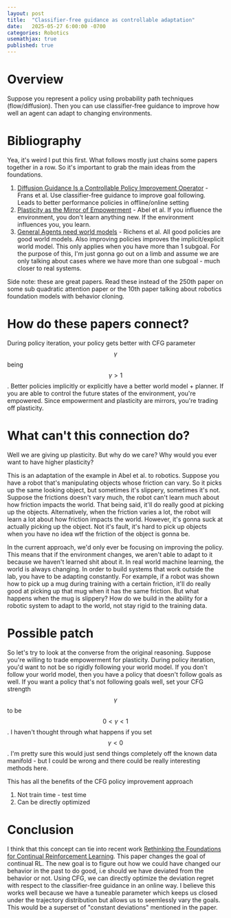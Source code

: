 ```yaml
---
layout: post
title:  "Classifier-free guidance as controllable adaptation"
date:   2025-05-27 6:00:00 -0700
categories: Robotics
usemathjax: true
published: true
---
```


# Overview
Suppose you represent a policy using probability path techniques (flow/diffusion). Then you can use classifier-free guidance to improve how well an agent can adapt to changing environments.

# Bibliography
Yea, it's weird I put this first. What follows mostly just chains some papers together in a row. So it's important to grab the main ideas from the foundations.
1. [Diffusion Guidance Is a Controllable
Policy Improvement Operator](https://arxiv.org/pdf/2505.23458) - Frans et al. Use classifier-free guidance to improve goal following. Leads to better performance policies in offline/online setting
2. [Plasticity as the Mirror of Empowerment](https://arxiv.org/pdf/2505.10361) - Abel et al. If you influence the environment, you don't learn anything new. If the environment influences you, you learn.
3. [General Agents need world models](https://arxiv.org/abs/2506.01622) - Richens et al. All good policies are good world models. Also improving policies improves the implicit/explicit world model. This only applies when you have more than 1 subgoal. For the purpose of this, I'm just gonna go out on a limb and assume we are only talking about cases where we have more than one subgoal - much closer to real systems. 

Side note: these are great papers. Read these instead of the 250th paper on some sub quadratic attention paper or the 10th paper talking about robotics foundation models with behavior cloning.

# How do these papers connect?

During policy iteration, your policy gets better with CFG parameter $$\gamma$$ being $$\gamma > 1$$. Better policies implicitly or explicitly have a better world model + planner. If you are able to control the future states of the environment, you're empowered. Since empowerment and plasticity are mirrors, you're trading off plasticity.

# What can't this connection do?

Well we are giving up plasticity. But why do we care? Why would you ever want to have higher plasticity?

This is an adaptation of the example in Abel et al. to robotics. Suppose you have a robot that's manipulating objects whose friction can vary. So it picks up the same looking object, but sometimes it's slippery, sometimes it's not. Suppose the frictions doesn't vary much, the robot can't learn much about how friction impacts the world. That being said, it'll do really good at picking up the objects. Alternatively, when the friction varies a lot, the robot will learn a lot about how friction impacts the world. However, it's gonna suck at actually picking up the object. Not it's fault, it's hard to pick up objects when you have no idea wtf the friction of the object is gonna be.

In the current approach, we'd only ever be focusing on improving the policy. This means that if the environment changes, we aren't able to adapt to it because we haven't learned shit about it. In real world machine learning, the world is always changing. In order to build systems that work outside the lab, you have to be adapting constantly. For example, if a robot was shown how to pick up a mug during training with a certain friction, it'll do really good at picking up that mug when it has the same friction. But what happens when the mug is slippery? How do we build in the ability for a robotic system to adapt to the world, not stay rigid to the training data.

# Possible patch

So let's try to look at the converse from the original reasoning. Suppose you're willing to trade empowerment for plasticity. During policy iteration, you'd want to not be so rigidly following your world model. If you don't follow your world model, then you have a policy that doesn't follow goals as well. If you want a policy that's not following goals well, set your CFG strength $$\gamma$$ to be $$0 < \gamma < 1$$. I haven't thought through what happens if you set $$\gamma < 0$$. I'm pretty sure this would just send things completely off the known data manifold - but I could be wrong and there could be really interesting methods here.

This has all the benefits of the CFG policy improvement approach
1. Not train time - test time
2. Can be directly optimized

# Conclusion
I think that this concept can tie into recent work [Rethinking the Foundations for Continual Reinforcement Learning](https://arxiv.org/pdf/2504.08161). This paper changes the goal of continual RL. The new goal is to figure out how we could have changed our behavior in the past to do good, i.e should we have deviated from the behavior or not. Using CFG, we can directly optimize the deviation regret with respect to the classifier-free guidance in an online way. I believe this works well because we have a tuneable parameter which keeps us closed under the trajectory distribution but allows us to seemlessly vary the goals. This would be a superset of "constant deviations" mentioned in the paper.